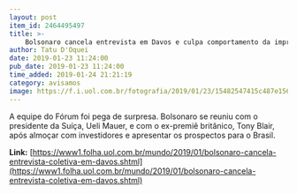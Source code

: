 ```yaml
---
layout: post
item_id: 2464495497
title: >-
    Bolsonaro cancela entrevista em Davos e culpa comportamento da imprensa
author: Tatu D'Oquei
date: 2019-01-23 11:24:00
pub_date: 2019-01-23 11:24:00
time_added: 2019-01-24 21:21:19
category: avisamos
image: https://f.i.uol.com.br/fotografia/2019/01/23/15482547415c487e156e9ce_1548254741_3x2_lg.jpg
---
```


A equipe do Fórum foi pega de surpresa. Bolsonaro se reuniu com o presidente da Suíça, Ueli Mauer, e com o ex-premiê britânico, Tony Blair, após almoçar com investidores e apresentar os prospectos para o Brasil.

**Link:** [https://www1.folha.uol.com.br/mundo/2019/01/bolsonaro-cancela-entrevista-coletiva-em-davos.shtml](https://www1.folha.uol.com.br/mundo/2019/01/bolsonaro-cancela-entrevista-coletiva-em-davos.shtml)

